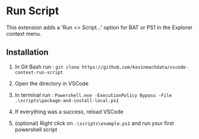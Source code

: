 # Run Script

This extension adds a 'Run <> Script...' option for BAT or PS1 in the Explorer context menu.

## Installation

1. In Git Bash run : ```git clone https://github.com/kevinmachdata/vscode-context-run-script```

2. Open the directory in VSCode

3. In terminal run : ```Powershell.exe -ExecutionPolicy Bypass -File .\scripts\package-and-install-local.ps1```

4. If everything was a success, reload VSCode

5. (optional) Right click on ```.\scripts\example.ps1``` and run your first powershell script 